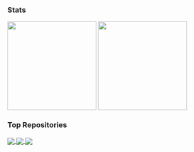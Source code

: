 ### Stats
<img height=200 align="center" src="https://github-readme-stats-weld-phi-66.vercel.app/api?username=fanchenbao&show=reviews,prs_merged,prs_merged_percentage&show_icons=true&theme=monokai" />
<img height=200 align="center" src="https://github-readme-stats-weld-phi-66.vercel.app/api/top-langs/?size_weight=1&count_weight=0&username=FanchenBao&layout=compact&langs_count=7" />


### Top Repositories
<a href="https://github.com/FanchenBao/react-native-scroll-indicator">
  <img align="center" src="https://github-readme-stats-weld-phi-66.vercel.app/api/pin/?username=fanchenbao&repo=react-native-scroll-indicator&theme=chartreuse-dark" />
</a>
<a href="https://github.com/FanchenBao/probe_request_injection">
  <img align="center" src="https://github-readme-stats-weld-phi-66.vercel.app/api/pin/?username=fanchenbao&repo=probe_request_injection&theme=chartreuse-dark" />
</a>
<a href="https://github.com/FanchenBao/detect_empty_parking_spot">
  <img align="center" src="https://github-readme-stats-weld-phi-66.vercel.app/api/pin/?username=fanchenbao&repo=detect_empty_parking_spot&theme=chartreuse-dark" />
</a>


